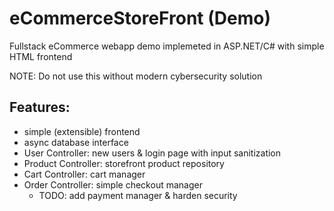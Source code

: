 # eCommerceStoreFront (Demo)

Fullstack eCommerce webapp demo implemeted in ASP.NET/C# with simple HTML frontend

NOTE: Do not use this without modern cybersecurity solution

## Features:
- simple (extensible) frontend 
- async database interface
- User Controller: new users & login page with input sanitization
- Product Controller: storefront product repository
- Cart Controller: cart manager
- Order Controller: simple checkout manager 
  - TODO: add payment manager & harden security


